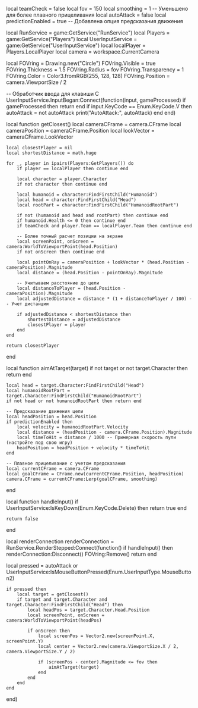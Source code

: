 local teamCheck = false
local fov = 150
local smoothing = 1 -- Уменьшено для более плавного прицеливания
local autoAttack = false
local predictionEnabled = true -- Добавлена опция предсказания движения

local RunService = game:GetService("RunService")
local Players = game:GetService("Players")
local UserInputService = game:GetService("UserInputService")
local localPlayer = Players.LocalPlayer
local camera = workspace.CurrentCamera

local FOVring = Drawing.new("Circle")
FOVring.Visible = true
FOVring.Thickness = 1.5
FOVring.Radius = fov
FOVring.Transparency = 1
FOVring.Color = Color3.fromRGB(255, 128, 128)
FOVring.Position = camera.ViewportSize / 2

-- Обработчик ввода для клавиши C
UserInputService.InputBegan:Connect(function(input, gameProcessed)
    if gameProcessed then return end
    if input.KeyCode == Enum.KeyCode.V then
        autoAttack = not autoAttack
        print("AutoAttack:", autoAttack)
    end
end)

local function getClosest()
    local cameraCFrame = camera.CFrame
    local cameraPosition = cameraCFrame.Position
    local lookVector = cameraCFrame.LookVector
    
    local closestPlayer = nil
    local shortestDistance = math.huge
    
    for _, player in ipairs(Players:GetPlayers()) do
        if player == localPlayer then continue end
        
        local character = player.Character
        if not character then continue end
        
        local humanoid = character:FindFirstChild("Humanoid")
        local head = character:FindFirstChild("Head")
        local rootPart = character:FindFirstChild("HumanoidRootPart")
        
        if not (humanoid and head and rootPart) then continue end
        if humanoid.Health <= 0 then continue end
        if teamCheck and player.Team == localPlayer.Team then continue end
        
        -- Более точный расчет позиции на экране
        local screenPoint, onScreen = camera:WorldToViewportPoint(head.Position)
        if not onScreen then continue end
        
        local pointOnRay = cameraPosition + lookVector * (head.Position - cameraPosition).Magnitude
        local distance = (head.Position - pointOnRay).Magnitude
        
        -- Учитываем расстояние до цели
        local distanceToPlayer = (head.Position - cameraPosition).Magnitude
        local adjustedDistance = distance * (1 + distanceToPlayer / 100) -- Учет дистанции
        
        if adjustedDistance < shortestDistance then
            shortestDistance = adjustedDistance
            closestPlayer = player
        end
    end
    
    return closestPlayer
end

local function aimAtTarget(target)
    if not target or not target.Character then return end
    
    local head = target.Character:FindFirstChild("Head")
    local humanoidRootPart = target.Character:FindFirstChild("HumanoidRootPart")
    if not head or not humanoidRootPart then return end
    
    -- Предсказание движения цели
    local headPosition = head.Position
    if predictionEnabled then
        local velocity = humanoidRootPart.Velocity
        local distance = (headPosition - camera.CFrame.Position).Magnitude
        local timeToHit = distance / 1000 -- Примерная скорость пули (настройте под свою игру)
        headPosition = headPosition + velocity * timeToHit
    end
    
    -- Плавное прицеливание с учетом предсказания
    local currentCFrame = camera.CFrame
    local goalCFrame = CFrame.new(currentCFrame.Position, headPosition)
    camera.CFrame = currentCFrame:Lerp(goalCFrame, smoothing)
end

local function handleInput()
    if UserInputService:IsKeyDown(Enum.KeyCode.Delete) then
        return true
    end
    
    return false
end

local renderConnection
renderConnection = RunService.RenderStepped:Connect(function()
    if handleInput() then
        renderConnection:Disconnect()
        FOVring:Remove()
        return
    end

local pressed = autoAttack or UserInputService:IsMouseButtonPressed(Enum.UserInputType.MouseButton2)
    
    if pressed then
        local target = getClosest()
        if target and target.Character and target.Character:FindFirstChild("Head") then
            local headPos = target.Character.Head.Position
            local screenPoint, onScreen = camera:WorldToViewportPoint(headPos)
            
            if onScreen then
                local screenPos = Vector2.new(screenPoint.X, screenPoint.Y)
                local center = Vector2.new(camera.ViewportSize.X / 2, camera.ViewportSize.Y / 2)
                
                if (screenPos - center).Magnitude <= fov then
                    aimAtTarget(target)
                end
            end
        end
    end
end)
